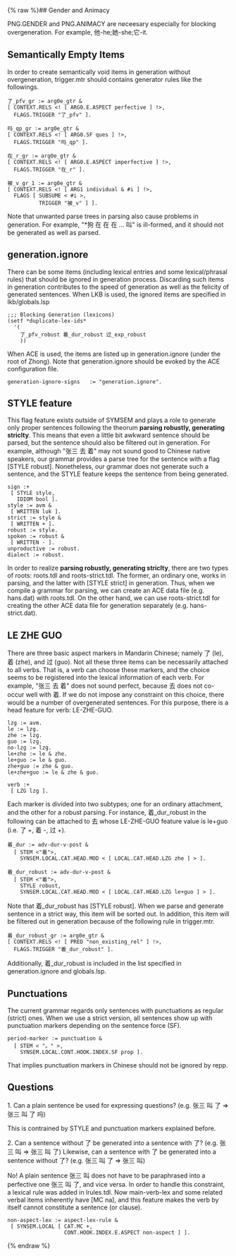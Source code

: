 {% raw %}## Gender and Animacy

PNG.GENDER and PNG.ANIMACY are neceesary especially for blocking
overgeneration. For example, 他-he;她-she;它-it.

## Semantically Empty Items

In order to create semantically void items in generation without
overgeneration, trigger.mtr should contains generator rules like the
followings.

    了_pfv_gr := arg0e_gtr &
    [ CONTEXT.RELS <! [ ARG0.E.ASPECT perfective ] !>,
      FLAGS.TRIGGER "了_pfv" ]. 
    
    吗_qp_gr := arg0e_gtr &
    [ CONTEXT.RELS <! [ ARG0.SF ques ] !>,
      FLAGS.TRIGGER "吗_qp" ]. 
    
    在_r_gr := arg0e_gtr &
    [ CONTEXT.RELS <! [ ARG0.E.ASPECT imperfective ] !>,
      FLAGS.TRIGGER "在_r" ].
    
    被_v_gr_1 := arg0e_gtr &
    [ CONTEXT.RELS <! [ ARG1 individual & #i ] !>,
      FLAGS [ SUBSUME < #i >,
              TRIGGER "被_v" ] ].

Note that unwanted parse trees in parsing also cause problems in
generation. For example, "\*狗 在 在 在 ... 叫" is ill-formed, and it
should not be generated as well as parsed.

## generation.ignore

There can be some items (including lexical entries and some
lexical/phrasal rules) that should be ignored in generation process.
Discarding such items in generation contributes to the speed of
generation as well as the felicity of generated sentences. When LKB is
used, the ignored items are specified in lkb/globals.lsp

    ;;; Blocking Generation (lexicons)
    (setf *duplicate-lex-ids*
      '(
        了_pfv_robust 着_dur_robust 过_exp_robust
        ))

When ACE is used, the items are listed up in generation.ignore (under
the root of Zhong). Note that generation.ignore should be evoked by the
ACE configuration file.

    generation-ignore-signs   := "generation.ignore".

## STYLE feature

This flag feature exists outside of SYMSEM and plays a role to generate
only proper sentences following the theorum **parsing robustly,
generating striclty**. This means that even a little bit awkward
sentence should be parsed, but the sentence should also be filtered out
in generation. For example, although "张三 去 着" may not sound good to
Chinese native speakers, our grammar provides a parse tree for the
sentence with a flag \[STYLE robust\]. Nonetheless, our grammar does not
generate such a sentence, and the STYLE feature keeps the sentence from
being generated.

    sign :+
     [ STYLE style,
       IDIOM bool ].
    style := avm &
     [ WRITTEN luk ].
    strict := style &
     [ WRITTEN + ].
    robust := style.
    spoken := robust & 
     [ WRITTEN - ].
    unproductive := robust.
    dialect := robust.

In order to realize **parsing robustly, generating striclty**, there are
two types of roots: roots.tdl and roots-strict.tdl. The former, an
ordinary one, works in parsing, and the latter with \[STYLE strict\] in
generation. Thus, when we compile a grammar for parsing, we can create
an ACE data file (e.g. hans.dat) with roots.tdl. On the other hand, we
can use roots-strict.tdl for creating the other ACE data file for
generation separately (e.g. hans-strict.dat).

## LE ZHE GUO

There are three basic aspect markers in Mandarin Chinese; namely 了
(le), 着 (zhe), and 过 (guo). Not all these three items can be
necessarily attached to all verbs. That is, a verb can choose these
markers, and the choice seems to be registered into the lexical
information of each verb. For example, "张三 去 着" does not sound
perfect, because 去 does not co-occur well with 着. If we do not impose
any constraint on this choice, there would be a number of overgenerated
sentences. For this purpose, there is a head feature for verb:
LE-ZHE-GUO.

    lzg := avm. 
    le := lzg.
    zhe := lzg.
    guo := lzg.
    no-lzg := lzg.
    le+zhe := le & zhe.
    le+guo := le & guo.
    zhe+guo := zhe & guo.
    le+zhe+guo := le & zhe & guo.
    
    verb :+ 
     [ LZG lzg ].

Each marker is divided into two subtypes; one for an ordinary
attachment, and the other for a robust parsing. For instance,
着\_dur\_robust in the following can be attached to 去 whose LE-ZHE-GUO
feature value is le+guo (i.e. 了 +, 着 -, 过 +).

    着_dur := adv-dur-v-post &
      [ STEM <"着">,
        SYNSEM.LOCAL.CAT.HEAD.MOD < [ LOCAL.CAT.HEAD.LZG zhe ] > ].
    
    着_dur_robust := adv-dur-v-post &
      [ STEM <"着">,
        STYLE robust,
        SYNSEM.LOCAL.CAT.HEAD.MOD < [ LOCAL.CAT.HEAD.LZG le+guo ] > ].

Note that 着\_dur\_robust has \[STYLE robust\]. When we parse and
generate sentence in a strict way, this item will be sorted out. In
addition, this item will be filtered out in generation because of the
following rule in trigger.mtr.

    着_dur_robust_gr := arg0e_gtr &
    [ CONTEXT.RELS <! [ PRED "non_existing_rel" ] !>,
      FLAGS.TRIGGER "着_dur_robust" ]. 

Additionally, 着\_dur\_robust is included in the list specified in
generation.ignore and globals.lsp.

## Punctuations

The current grammar regards only sentences with punctuations as regular
(strict) ones. When we use a strict version, all sentences show up with
punctuation markers depending on the sentence force (SF).

    period-marker := punctuation &
      [ STEM < "。" >,
        SYNSEM.LOCAL.CONT.HOOK.INDEX.SF prop ].

That implies punctuation markers in Chinese should not be ignored by
repp.

## Questions

1\. Can a plain sentence be used for expressing questions? (e.g. 张三 叫
了 =&gt; 张三 叫 了 吗)

This is contrained by STYLE and punctuation markers explained before.

2\. Can a sentence without 了 be generated into a sentence with 了?
(e.g. 张三 叫 =&gt; 张三 叫 了) Likewise, can a sentence with 了 be
generated into a sentence without 了? (e.g. 张三 叫 了 =&gt; 张三 叫)

No! A plain sentence 张三 叫 does not have to be paraphrased into a
perfective one 张三 叫 了, and vice versa. In order to handle this
constraint, a lexical rule was added in lrules.tdl. Now main-verb-lex
and some related verbal items inherently have \[MC na\], and this
feature makes the verb by itself cannot constitute a sentence (or
clause).

    non-aspect-lex := aspect-lex-rule &
     [ SYNSEM.LOCAL [ CAT.MC +,
                      CONT.HOOK.INDEX.E.ASPECT non-aspect ] ].
{% endraw %}